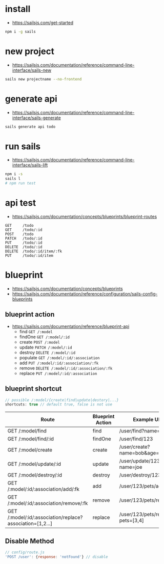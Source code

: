 # install

- https://sailsjs.com/get-started

```bash
npm i -g sails
```
# new project

- https://sailsjs.com/documentation/reference/command-line-interface/sails-new

```bash
sails new projectname --no-frontend
```
# generate api

- https://sailsjs.com/documentation/reference/command-line-interface/sails-generate

```bash
sails generate api todo
```
# run sails

- https://sailsjs.com/documentation/reference/command-line-interface/sails-lift

```bash
npm i -s
sails l
# npm run test
```
#  api test

- https://sailsjs.com/documentation/concepts/blueprints/blueprint-routes

```
GET     /todo
GET     /todo/:id
POST    /todo
PATCH   /todo/:id
PUT     /todo/:id
DELETE  /todo/:id
DELETE  /todo/:id/item/:fk
PUT     /todo/:id/item
```
# blueprint

- https://sailsjs.com/documentation/concepts/blueprints
- https://sailsjs.com/documentation/reference/configuration/sails-config-blueprints

## blueprint action

* https://sailsjs.com/documentation/reference/blueprint-api
  - find      `GET /:model`
  - findOne   `GET /:model/:id`
  - create    `POST /:model`
  - update    `PATCH /:model/:id`
  - destroy   `DELETE /:model/:id`
  - populate  `GET /:model/:id/:association`
  - add       `PUT /:model/:id/:association/:fk`
  - remove    `DELETE /:model/:id/:association/:fk`
  - replace   `PUT /:model/:id/:association`

## blueprint shortcut

```javascript
// possible /:model/{create|find|update|destory|...}
shortcuts: true // default true, false is not use
```

| Route | Blueprint Action | Example URL |
|---|---|---|
| GET /:model/find | find | /user/find?name=bob |
| GET /:model/find/:id | findOne | /user/find/123 |
| GET /:model/create | create | /user/create?name=bob&age=18 |
| GET /:model/update/:id | update | /user/update/123?name=joe |
| GET /:model/destroy/:id | destroy | /user/destroy/123 |
| GET /:model/:id/:association/add/:fk | add | /user/123/pets/add/3 |
| GET /:model/:id/:association/remove/:fk | remove | /user/123/pets/remove/3 |
| GET /:model/:id/:association/replace?association=[1,2...] | replace | /user/123/pets/replace?pets=[3,4] |


## Disable Method

```javascript
// config/route.js
'POST /user': {response: 'notFound'} // disable
```
